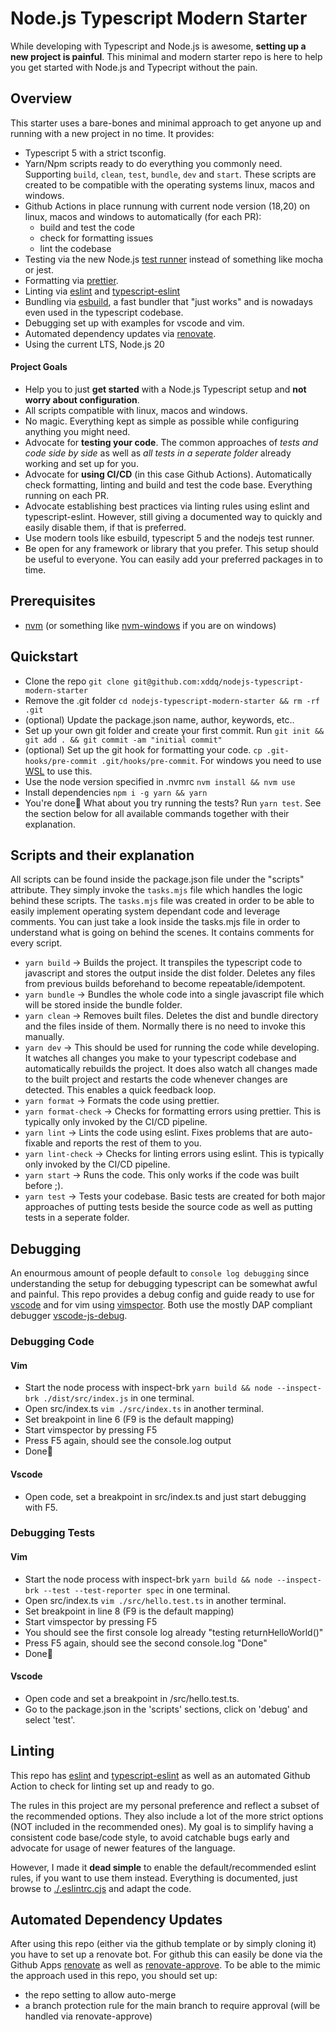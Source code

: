 # Node.js Typescript Modern Starter

While developing with Typescript and Node.js is awesome, **setting up a new
project is painful**.
This minimal and modern starter repo is here to help you get started with
Node.js and Typecript without the pain.

## Overview

This starter uses a bare-bones and minimal approach to get anyone up and
running with a new project in no time. It provides:

- Typescript 5 with a strict tsconfig.
- Yarn/Npm scripts ready to do everything you commonly need. Supporting `build`,
  `clean`, `test`, `bundle`, `dev` and `start`. These scripts are created to be
  compatible with the operating systems linux, macos and windows.
- Github Actions in place runnung with current node version (18,20) on linux,
  macos and windows to automatically (for each PR):
  - build and test the code
  - check for formatting issues
  - lint the codebase
- Testing via the new Node.js [test
  runner](https://nodejs.org/api/test.html#test-runner) instead of something
  like mocha or jest.
- Formatting via [prettier](https://prettier.io/).
- Linting via [eslint](https://eslint.org/) and
  [typescript-eslint](https://typescript-eslint.io/)
- Bundling via [esbuild](https://esbuild.github.io/), a fast bundler that "just
  works" and is nowadays even used in the typescript codebase.
- Debugging set up with examples for vscode and vim.
- Automated dependency updates via
  [renovate](https://github.com/renovatebot/renovate).
- Using the current LTS, Node.js 20

#### Project Goals

- Help you to just **get started** with a Node.js Typescript setup and **not
  worry about configuration**.
- All scripts compatible with linux, macos and windows.
- No magic. Everything kept as simple as possible while configuring anything you
  might need.
- Advocate for **testing your code**. The common approaches of _tests and code
  side by side_ as well as _all tests in a seperate folder_ already working and
  set up for you.
- Advocate for **using CI/CD** (in this case Github Actions). Automatically
  check formatting, linting and build and test the code base. Everything running
  on each PR.
- Advocate establishing best practices via linting rules using eslint and
  typescript-eslint. However, still giving a documented way to quickly and
  easily disable them, if that is preferred.
- Use modern tools like esbuild, typescript 5 and the nodejs test runner.
- Be open for any framework or library that you prefer. This setup should be
  useful to everyone. You can easily add your preferred packages in to time.

## Prerequisites

- [nvm](https://github.com/nvm-sh/nvm) (or something like
  [nvm-windows](https://github.com/coreybutler/nvm-windows) if you are on
  windows)

## Quickstart

- Clone the repo `git clone git@github.com:xddq/nodejs-typescript-modern-starter`
- Remove the .git folder `cd nodejs-typescript-modern-starter && rm -rf .git`
- (optional) Update the package.json name, author, keywords, etc..
- Set up your own git folder and create your first commit. Run `git init && git
add . && git commit -am "initial commit"`
- (optional) Set up the git hook for formatting your code. `cp
.git-hooks/pre-commit .git/hooks/pre-commit`. For windows you need to use
  [WSL](https://learn.microsoft.com/en-us/windows/wsl/install) to use this.
- Use the node version specified in .nvmrc `nvm install && nvm use`
- Install dependencies `npm i -g yarn && yarn`
- You're done🎉 What about you try running the tests? Run `yarn test`. See the
  section below for all available commands together with their explanation.

## Scripts and their explanation

All scripts can be found inside the package.json file under the "scripts"
attribute. They simply invoke the `tasks.mjs` file which handles the logic
behind these scripts. The `tasks.mjs` file was created in order to be able to
easily implement operating system dependant code and leverage comments. You can
just take a look inside the tasks.mjs file in order to understand what is going
on behind the scenes. It contains comments for every script.

- `yarn build` -> Builds the project. It transpiles the typescript code to
  javascript and stores the output inside the dist folder. Deletes any files
  from previous builds beforehand to become repeatable/idempotent.
- `yarn bundle` -> Bundles the whole code into a single javascript file which
  will be stored inside the bundle folder.
- `yarn clean` -> Removes built files. Deletes the dist and bundle directory and
  the files inside of them. Normally there is no need to invoke this manually.
- `yarn dev` -> This should be used for running the code while developing. It
  watches all changes you make to your typescript codebase and automatically
  rebuilds the project. It does also watch all changes made to the built project
  and restarts the code whenever changes are detected. This enables a quick
  feedback loop.
- `yarn format` -> Formats the code using prettier.
- `yarn format-check` -> Checks for formatting errors using prettier. This is
  typically only invoked by the CI/CD pipeline.
- `yarn lint` -> Lints the code using eslint. Fixes problems that are
  auto-fixable and reports the rest of them to you.
- `yarn lint-check` -> Checks for linting errors using eslint. This is typically
  only invoked by the CI/CD pipeline.
- `yarn start` -> Runs the code. This only works if the code was built before ;).
- `yarn test` -> Tests your codebase. Basic tests are created for both major
  approaches of putting tests beside the source code as well as putting tests in
  a seperate folder.

## Debugging

An enourmous amount of people default to `console log debugging` since
understanding the setup for debugging typescript can be somewhat awful and
painful. This repo provides a debug config and guide ready to use for
[vscode](git@github.com:microsoft/vscode.git) and for vim using
[vimspector](https://github.com/puremourning/vimspector). Both use the mostly
DAP compliant debugger
[vscode-js-debug](https://github.com/microsoft/vscode-js-debug).

### Debugging Code

#### Vim

- Start the node process with inspect-brk `yarn build && node --inspect-brk ./dist/src/index.js` in one terminal.
- Open src/index.ts `vim ./src/index.ts` in another terminal.
- Set breakpoint in line 6 (F9 is the default mapping)
- Start vimspector by pressing F5
- Press F5 again, should see the console.log output
- Done🎉

#### Vscode

- Open code, set a breakpoint in src/index.ts and just start debugging with F5.

### Debugging Tests

#### Vim

- Start the node process with inspect-brk `yarn build && node --inspect-brk --test --test-reporter spec` in one terminal.
- Open src/index.ts `vim ./src/hello.test.ts` in another terminal.
- Set breakpoint in line 8 (F9 is the default mapping)
- Start vimspector by pressing F5
- You should see the first console log already "testing returnHelloWorld()"
- Press F5 again, should see the second console.log "Done"
- Done🎉

#### Vscode

- Open code and set a breakpoint in /src/hello.test.ts.
- Go to the package.json in the 'scripts' sections, click on 'debug' and select 'test'.

## Linting

This repo has [eslint](https://eslint.org/) and
[typescript-eslint](https://typescript-eslint.io/) as well as an automated
Github Action to check for linting set up and ready to go.

The rules in this project are my personal preference and reflect a subset of the
recommended options. They also include a lot of the more strict options (NOT
included in the recommended ones). My goal is to simplify having a consistent
code base/code style, to avoid catchable bugs early and advocate for usage of
newer features of the language.

However, I made it **dead simple** to enable the default/recommended eslint
rules, if you want to use them instead. Everything is documented, just browse to
[./.eslintrc.cjs](https://github.com/xddq/nodejs-typescript-modern-starter/blob/main/.eslintrc.cjs)
and adapt the code.

## Automated Dependency Updates

After using this repo (either via the github template or by simply cloning it)
you have to set up a renovate bot. For github this can easily be done via the
Github Apps [renovate](https://github.com/apps/renovate) as well as
[renovate-approve](https://github.com/apps/renovate-approve). To be able to the
mimic the approach used in this repo, you should set up:

- the repo setting to allow auto-merge
- a branch protection rule for the main branch to require approval (will be
  handled via renovate-approve)
